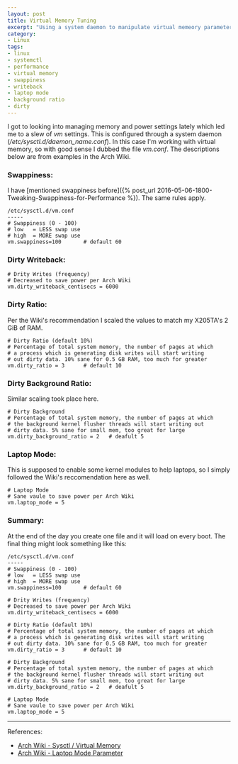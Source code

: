 ```yaml
---
layout: post
title: Virtual Memory Tuning
excerpt: "Using a system daemon to manipulate virtual memeory parameters."
category:
- Linux
tags:
- linux
- systemctl
- performance
- virtual memory
- swappiness
- writeback
- laptop mode
- background ratio
- dirty
---
```


I got to looking into managing memory and power settings 
lately which led me to a slew of *vm* settings.  This is 
configured through a system daemon 
(*/etc/sysctl.d/daemon_name.conf*).  In this case I'm 
working with virtual memory, so with good sense I dubbed 
the file *vm.conf*.  The descriptions below are from 
examples in the Arch Wiki.

### Swappiness:

I have [mentioned swappiness before]({% post_url 
2016-05-06-1800-Tweaking-Swappiness-for-Performance %}).  The same rules apply.

```
/etc/sysctl.d/vm.conf
-----
# Swappiness (0 - 100)
# low   = LESS swap use
# high  = MORE swap use
vm.swappiness=100       # default 60
```

###  Dirty Writeback:

```
# Drity Writes (frequency)
# Decreased to save power per Arch Wiki
vm.dirty_writeback_centisecs = 6000
```

### Dirty Ratio:

Per the Wiki's recommendation I scaled the values to match 
my X205TA's 2 GiB of RAM.

```
# Dirty Ratio (default 10%)
# Percentage of total system memory, the number of pages at which 
# a process which is generating disk writes will start writing 
# out dirty data. 10% sane for 0.5 GB RAM, too much for greater
vm.dirty_ratio = 3      # default 10
```

### Dirty Background Ratio:

Similar scaling took place here.

```
# Dirty Background
# Percentage of total system memory, the number of pages at which 
# the background kernel flusher threads will start writing out 
# dirty data. 5% sane for small mem, too great for large
vm.dirty_background_ratio = 2   # deafult 5
```

### Laptop Mode:

This is supposed to enable some kernel modules to help 
laptops, so I simply followed the Wiki's reccomendation 
here as well.

```
# Laptop Mode
# Sane vaule to save power per Arch Wiki
vm.laptop_mode = 5
```

### Summary:

At the end of the day you create one file and it will load 
on every boot.  The final thing might look something like 
this:

```
/etc/sysctl.d/vm.conf
-----
# Swappiness (0 - 100)
# low   = LESS swap use
# high  = MORE swap use
vm.swappiness=100       # default 60

# Drity Writes (frequency)
# Decreased to save power per Arch Wiki
vm.dirty_writeback_centisecs = 6000

# Dirty Ratio (default 10%)
# Percentage of total system memory, the number of pages at which 
# a process which is generating disk writes will start writing 
# out dirty data. 10% sane for 0.5 GB RAM, too much for greater
vm.dirty_ratio = 3      # default 10

# Dirty Background
# Percentage of total system memory, the number of pages at which 
# the background kernel flusher threads will start writing out 
# dirty data. 5% sane for small mem, too great for large
vm.dirty_background_ratio = 2   # deafult 5

# Laptop Mode
# Sane vaule to save power per Arch Wiki
vm.laptop_mode = 5
```

-----
References:

- [Arch Wiki - Sysctl / Virtual Memory](https://wiki.archlinux.org/index.php/Sysctl#Virtual_memory)
- [Arch Wiki - Laptop Mode 
Parameter](https://wiki.archlinux.org/index.php/Power_management#Laptop_Mode)
